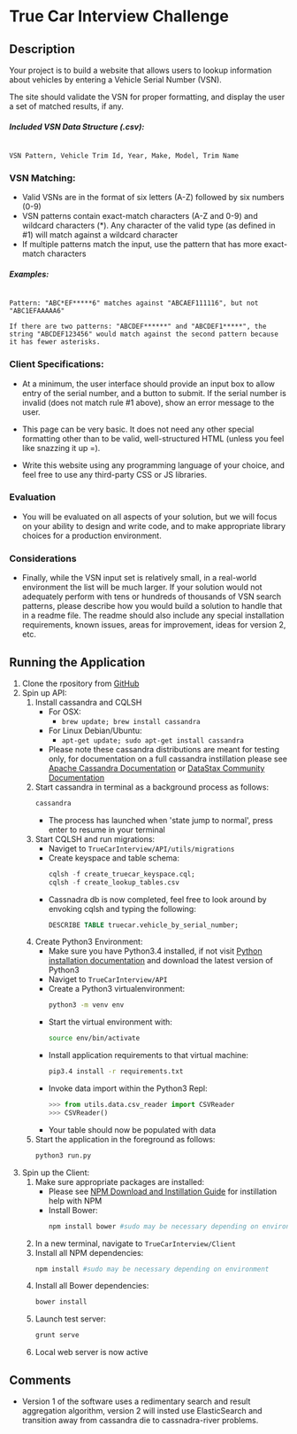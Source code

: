 # True Car Interview Challenge

## Description

Your project is to build a website that allows users to lookup information about vehicles by entering a Vehicle Serial Number (VSN).

The site should validate the VSN for proper formatting, and display the user a set of matched results, if any.


##### Included VSN Data Structure (.csv):

```

VSN Pattern, Vehicle Trim Id, Year, Make, Model, Trim Name

```


### VSN Matching:

- Valid VSNs are in the format of six letters (A-Z) followed by six numbers (0-9)
- VSN patterns contain exact-match characters (A-Z and 0-9) and wildcard characters (*). Any character of the valid type (as defined in #1) will match against a wildcard character
- If multiple patterns match the input, use the pattern that has more exact-match characters

##### Examples:
```

Pattern: "ABC*EF*****6" matches against "ABCAEF111116", but not "ABC1EFAAAAA6"

If there are two patterns: "ABCDEF******" and "ABCDEF1*****", the string "ABCDEF123456" would match against the second pattern because it has fewer asterisks.

```

### Client Specifications:

- At a minimum, the user interface should provide an input box to allow entry of the serial number, and a button to submit. If the serial number is invalid (does not match rule #1 above), show an error message to the user.

- This page can be very basic. It does not need any other special formatting other than to be valid, well-structured HTML (unless you feel like snazzing it up =).

- Write this website using any programming language of your choice, and feel free to use any third-party CSS or JS libraries.

### Evaluation

- You will be evaluated on all aspects of your solution, but we will focus on your ability to design and write code, and to make appropriate library choices for a production environment.

### Considerations

- Finally, while the VSN input set is relatively small, in a real-world environment the list will be much larger. If your solution would not adequately perform with tens or hundreds of thousands of VSN search patterns, please describe how you would build a solution to handle that in a readme file. The readme should also include any special installation requirements, known issues, areas for improvement, ideas for version 2, etc.


## Running the Application

1. Clone the rpository from [GitHub](https://github.com/rkk09c/TrueCarInterview)
2. Spin up API:
    1. Install cassandra and CQLSH
        * For OSX:
            * ```brew update; brew install cassandra```
        * For Linux Debian/Ubuntu:
            * ```apt-get update; sudo apt-get install cassandra```
        * Please note these cassandra distributions are meant for testing only, for documentation on a full cassandra instillation please see [Apache Cassandra Documentation](https://wiki.apache.org/cassandra/GettingStarted) or [DataStax Community Documentation](http://planetcassandra.org/cassandra/)
    2. Start cassandra in terminal as a background process as follows:
        ```bash
        cassandra
        ```
        * The process has launched when 'state jump to normal', press enter to resume in your terminal
    3. Start CQLSH and run migrations:
        * Naviget to ```TrueCarInterview/API/utils/migrations```
        * Create keyspace and table schema:
            ```sql
            cqlsh -f create_truecar_keyspace.cql;
            cqlsh -f create_lookup_tables.csv
            ```
        * Cassnadra db is now completed, feel free to look around by envoking cqlsh and typing the following:
            ```sql
            DESCRIBE TABLE truecar.vehicle_by_serial_number;
            ```
    3. Create Python3 Environment:
        * Make sure you have Python3.4 installed, if not visit [Python installation documentation](https://www.python.org/downloads/) and download the latest version of Python3
        * Naviget to ```TrueCarInterview/API```
        * Create a Python3 virtualenvironment:
            ```bash
            python3 -m venv env
            ```
        * Start the virtual environment with:
            ```bash
            source env/bin/activate
            ```
        * Install application requirements to that virtual machine:
            ```bash
            pip3.4 install -r requirements.txt
            ```
        * Invoke data import within the Python3 Repl:
            ```python
            >>> from utils.data.csv_reader import CSVReader
            >>> CSVReader()
            ```
        * Your table should now be populated with data
   4. Start the application in the foreground as follows:
        ```bash
        python3 run.py
        ```
3. Spin up the Client:
    1. Make sure appropriate packages are installed:
        * Please see [NPM Download and Instillation Guide](https://nodejs.org) for instillation help with NPM
        * Install Bower:
            ```bash
            npm install bower #sudo may be necessary depending on environment
            ```
    2. In a new terminal, navigate to ```TrueCarInterview/Client```
    3. Install all NPM dependencies:
        ```bash
        npm install #sudo may be necessary depending on environment
        ```
    4. Install all Bower dependencies:
        ```bash
        bower install
        ```
    5. Launch test server:
        ```bash
        grunt serve
        ```
    6. Local web server is now active


## Comments

- Version 1 of the software uses a redimentary search and result aggregation algorithm, version 2 will insted use ElasticSearch and transition away from cassandra die to cassnadra-river problems.

